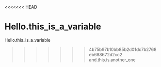 <<<<<<< HEAD

Hello.this\_is\_a\_variable
=======

Hello.this\_is\_a\_variable
>>>>>>> 4b75b97b10bb85b2d01dc7b2768eb688672d2cc2
and.this.is.another_one